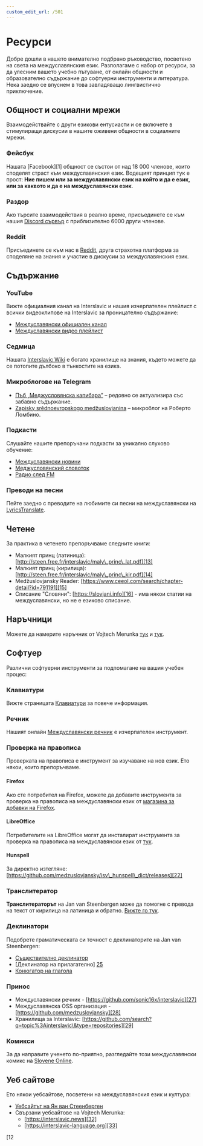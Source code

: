 ```yaml
---
custom_edit_url: /501
---
```


# Ресурси

Добре дошли в нашето внимателно подбрано ръководство, посветено на света на междуславянския език. Разполагаме с набор от ресурси, за да улесним вашето учебно пътуване, от онлайн общности и образователно съдържание до софтуерни инструменти и литература. Нека заедно се впуснем в това завладяващо лингвистично приключение.

## Общност и социални мрежи

Взаимодействайте с други езикови ентусиасти и се включете в стимулиращи дискусии в нашите оживени общности в социалните мрежи.

### Фейсбук

Нашата [Facebook][1] общност се състои от над 18 000 членове, които споделят страст към междуславянския език. Водещият принцип тук е прост: **Ние пишем или за междуславянски език на който и да е език, или за каквото и да е на междуславянски език**.

### Раздор

Ако търсите взаимодействия в реално време, присъединете се към нашия [Discord сървър][2] с приблизително 6000 други членове.

### Reddit

Присъединете се към нас в [Reddit][3], друга страхотна платформа за споделяне на знания и участие в дискусии за междуславянския език.

## Съдържание

### YouTube

Вижте официалния канал на Interslavic и нашия изчерпателен плейлист с всички видеоклипове на Interslavic за проницателно съдържание:

- [Междуславянски официален канал][4]
- [Междуславянски видео плейлист][5]

### Седмица

Нашата [Interslavic Wiki][6] е богато хранилище на знания, където можете да се потопите дълбоко в тънкостите на езика.

### Микроблогове на Telegram

- [Пъб „Меджусловянска капибара”][7] – редовно се актуализира със забавно съдържание.
- [Zapisky srědnoevropskogo medžuslovjanina][8] – микроблог на Роберто Ломбино.

### Подкасти

Слушайте нашите препоръчани подкасти за уникално слухово обучение:

- [Междуславянски новини][9]
- [Меджусловянский словоток][10]
- [Радио след FM][11]

### Преводи на песни

Пейте заедно с преводите на любимите си песни на междуславянски на [LyricsTranslate][12].

## Четене

За практика в четенето препоръчваме следните книги:

- Малкият принц (латиница): [http://steen.free.fr/interslavic/maly\_princ\_lat.pdf][13]
- Малкият принц (кирилица): [http://steen.free.fr/interslavic/maly\_princ\_kir.pdf][14]
- Medžuslovjansky Reader: [https://www.ceeol.com/search/chapter-detail?id=791191][15]
- Списание "Словяни": [https://slovjani.info][16] - има някои статии на междуславянски, но не е езиково списание.

## Наръчници

Можете да намерите наръчник от Vojtech Merunka [тук][17] и [тук][15].

## Софтуер

Различни софтуерни инструменти за подпомагане на вашия учебен процес:

### Клавиатури

Вижте страницата [Клавиатури][18] за повече информация.

### Речник

Нашият онлайн [Междуславянски речник][19] е изчерпателен инструмент.

### Проверка на правописа

Проверката на правописа е инструмент за изучаване на нов език. Ето някои, които препоръчваме.

#### Firefox

Ако сте потребител на Firefox, можете да добавите инструмента за проверка на правописа на междуславянски език от [магазина за добавки на Firefox][20].

#### LibreOffice

Потребителите на LibreOffice могат да инсталират инструмента за проверка на правописа на междуславянски език от [тук][21].

#### Hunspell

За директно изтегляне: [https://github.com/medzuslovjansky/isv\_hunspell\_dict/releases][22]

### Транслитератор

**Транслитераторът** на Jan van Steenbergen може да помогне с превода на текст от кирилица на латиница и обратно. [Вижте го тук][23].

### Деклинатори

Подобрете граматическата си точност с деклинаторите на Jan van Steenbergen:

- [Съществително деклинатор][24]
- [Деклинатор на прилагателно] [25]
- [Конюгатор на глагола][26]

### Принос

- Междуславянски речник - [https://github.com/sonic16x/interslavic][27]
- Междуславянска OSS организация - [https://github.com/medzuslovjansky][28]
- Хранилища за Interslavic: [https://github.com/search?q=topic%3Ainterslavic\&type=repositories][29]

### Комикси

За да направите ученето по-приятно, разгледайте този междуславянски комикс на [Slovene Online][30].

## Уеб сайтове

Ето някои уебсайтове, посветени на междуславянския език и култура:

- [Уебсайтът на Ян ван Стеенберген][31]
- Свързани уебсайтове на Vojtech Merunka:
  - [https://interslavic.news][32]
  - [https://interslavic-language.org][33]

[12

[2]: https://discord.com/invite/n3saqm27QW

[3]: https://www.reddit.com/r/interslavic/

[4]: https://www.youtube.com/channel/UCShYXuD2TyJlYd9UWUUiYiA

[5]: https://www.youtube.com/playlist?list=PLT_X5HnKrXoiL3a5oK9Tv977JI8ijvFNM

[6]: https://isv.miraheze.org/

[7]: https://t.me/interslavicthings

[8]: https://t.me/zapiskysm

[9]: https://interslavic.news/podkast

[10]: https://linktr.ee/medzuslovjansky.slovotok

[11]: https://tyflonet.com/siciliano/arhiv/

[12]: https://lyricstranslate.com/language/interslavic

[13]: http://steen.free.fr/interslavic/maly_princ_lat.pdf

[14]: http://steen.free.fr/interslavic/maly_princ_kir.pdf

[15]: https://www.ceeol.com/search/chapter-detail?id=791191

[16]: https://slovjani.info

[17]: https://www.patro.cz/interslavic-zonal-constructed-language/

[18]: ./keyboards/index.md

[19]: https://interslavic-dictionary.com/

[20]: https://addons.mozilla.org/en-US/firefox/addon/interslavic-spellcheck/

[21]: https://extensions.libreoffice.org/en/extensions/show/15995

[22]: https://github.com/medzuslovjansky/isv_hunspell_dict/releases

[23]: http://steen.free.fr/interslavic/transliterator.html

[24]: http://steen.free.fr/interslavic/declinator.html

[25]: http://steen.free.fr/interslavic/adjectivator.html

[26]: http://steen.free.fr/interslavic/conjugator.html

[27]: https://github.com/sonic16x/interslavic

[28]: https://github.com/medzuslovjansky

[29]: https://github.com/search?q=topic%3Ainterslavic&type=repositories

[30]: https://slovene.online/animation/1.0/msl/index.html

[31]: http://steen.free.fr/interslavic

[32]: https://interslavic.news

[33]: https://interslavic-language.org


